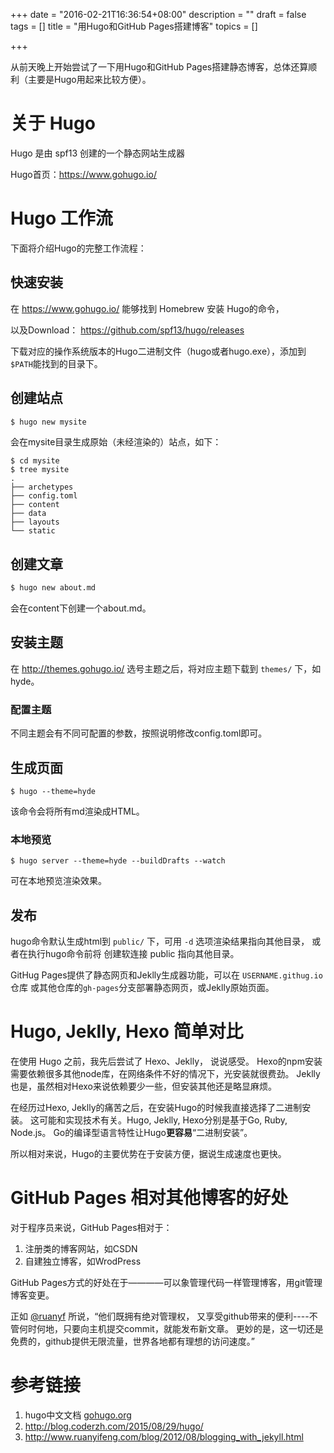 +++
date = "2016-02-21T16:36:54+08:00"
description = ""
draft = false
tags = []
title = "用Hugo和GitHub Pages搭建博客"
topics = []

+++

从前天晚上开始尝试了一下用Hugo和GitHub Pages搭建静态博客，总体还算顺利（主要是Hugo用起来比较方便）。

# 关于 Hugo
Hugo 是由 spf13 创建的一个静态网站生成器

Hugo首页：https://www.gohugo.io/

# Hugo 工作流

下面将介绍Hugo的完整工作流程：

## 快速安装
在 https://www.gohugo.io/ 能够找到 Homebrew 安装 Hugo的命令，

以及Download： https://github.com/spf13/hugo/releases

下载对应的操作系统版本的Hugo二进制文件（hugo或者hugo.exe），添加到`$PATH`能找到的目录下。


## 创建站点
```bash
$ hugo new mysite
```

会在mysite目录生成原始（未经渲染的）站点，如下：

```
$ cd mysite
$ tree mysite
.
├── archetypes
├── config.toml
├── content
├── data
├── layouts
└── static

```


## 创建文章
```bash
$ hugo new about.md
```
会在content下创建一个about.md。

## 安装主题
在 http://themes.gohugo.io/ 选号主题之后，将对应主题下载到 `themes/` 下，如hyde。

### 配置主题
不同主题会有不同可配置的参数，按照说明修改config.toml即可。

## 生成页面
```
$ hugo --theme=hyde
```
该命令会将所有md渲染成HTML。

### 本地预览
```
$ hugo server --theme=hyde --buildDrafts --watch
```
可在本地预览渲染效果。


## 发布
hugo命令默认生成html到 `public/` 下，可用 `-d` 选项渲染结果指向其他目录，
或者在执行hugo命令前将 创建软连接 public 指向其他目录。

GitHug Pages提供了静态网页和Jeklly生成器功能，可以在 `USERNAME.githug.io` 仓库
或其他仓库的`gh-pages`分支部署静态网页，或Jeklly原始页面。

# Hugo, Jeklly, Hexo 简单对比

在使用 Hugo 之前，我先后尝试了 Hexo、Jeklly， 说说感受。
Hexo的npm安装需要依赖很多其他node库，在网络条件不好的情况下，光安装就很费劲。
Jeklly也是，虽然相对Hexo来说依赖要少一些，但安装其他还是略显麻烦。

在经历过Hexo, Jeklly的痛苦之后，在安装Hugo的时候我直接选择了二进制安装。
这可能和实现技术有关。Hugo, Jeklly, Hexo分别是基于Go, Ruby, Node.js。
Go的编译型语言特性让Hugo**更容易**“二进制安装”。

所以相对来说，Hugo的主要优势在于安装方便，据说生成速度也更快。


# GitHub Pages 相对其他博客的好处
对于程序员来说，GitHub Pages相对于：
1. 注册类的博客网站，如CSDN
2. 自建独立博客，如WrodPress

GitHub Pages方式的好处在于————可以象管理代码一样管理博客，用git管理博客变更。

正如 [@ruanyf](https://github.com/ruanyf) 所说，“他们既拥有绝对管理权，
又享受github带来的便利----不管何时何地，只要向主机提交commit，就能发布新文章。
更妙的是，这一切还是免费的，github提供无限流量，世界各地都有理想的访问速度。”


# 参考链接
1. hugo中文文档 [gohugo.org](http://gohugo.org/)
2. http://blog.coderzh.com/2015/08/29/hugo/
3. http://www.ruanyifeng.com/blog/2012/08/blogging_with_jekyll.html

